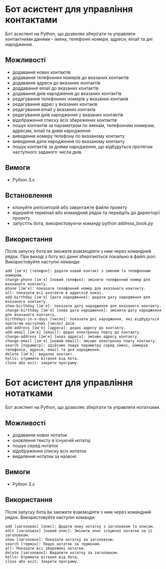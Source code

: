 # Бот асистент для управління контактами
Бот асистент на Python, що дозволяє зберігати та управляти контактними даними - імена, телефонні номери, адреси, email та дні народження.

## Можливості
- додавання нових контактів
- додавання телефонних номерів до вказаних контактів
- додавання адреси до вказаних контактів
- доддавання email до вказаних контактів
- додавання днів народження до вказаних контактів
- редагування телефонних номерів у вказаних контаків
- редагування адрес у вказаних контаків
- редагування email у вказаних контаків
- редагування днів народження у вказаних контактів
- відображення списку всіх збережених контактів
- пошук контактів за параметром по іменам, телефонним номерам, адресам, email та дням народження
- виведення номеру телефону по вказаному контакту
- виведення дати народження по вказаному контакту
- пошук контактів за днями народження, що відбудуться протягом наступного заданого числа днів.


## Вимоги
- Python 3.x

## Встановлення
- клонуйте репозиторій або завантажте файли проекту
- відкрийте термінал або командний рядок та перейдіть до директорії проекту
- запустіть бота, використовуючи команду python address_book.py

## Використання
Після запуску бота ви зможете взаємодіяти з ним через командний рядок. 
При виході з боту всі данні зберігаються локально в файлі json.
Використовуйте наступні команди:
```
add [ім'я] [телефон]: додати новий контакт з іменем та телефонним номером.
change-phone [ім'я] [новий телефон]: змінити телефонний номер для вказаного контакту.
phone [ім'я]: показати телефонний номер для вказаного контакту.
all: показати всі контакти в адресній книзі.
add-birthday [ім'я] [дата народження]: додати дату народження для вказаного контакту.
show-birthday [ім'я]: показати дату народження для вказаного контакту.
change-birthday [ім'я] [нова дата народження]: змінити дату народження для вказаного контакту.
birthdays-in-x-days [число]: показати дні народження, які відбудуться протягом наступних [число] днів.
add-address [ім'я] [адреса]: додає адресу до контакту.
add-email [ім'я] [email]: додає електронну пошту до контакту.
change-address [ім'я] [нова адреса]: змінює адресу контакту.
change-email [ім'я] [новий email]: змінює електронну пошту контакту.
search [параметр]: здійснює пошук параметру серед імені, номерів телефонів, адреси, email та дня народження.
delete [ім'я]: видаляє контакт.
hello: отримати вітання від бота.
close або exit: закрити програму.
```

# Бот асистент для управління нотатками
Бот асистент на Python, що дозволяє зберігати та управляти нотатками. 

## Можливості
- додавання нових нотаток
- оновлення тексту в існуючій нотатці
- пошук серед нотаток
- відображення списку всіх нотаток
- видалення нотатки за назвою

## Вимоги
- Python 3.x

## Використання
Після запуску бота ви зможете взаємодіяти з ним через командний рядок. 
Використовуйте наступні команди:
```
add [заголовок] [опис]: Додати нову нотатку з заголовком та описом.
edit [заголовок] [новий опис]: Змінити опис існуючої нотатки за її заголовком.
show [заголовок]: Показати нотатку за заголовком.
search [термін]: Пошук нотаток за терміном.
all: Показати всі збережені нотатки.
delete [заголовок]: Видалити нотатку за заголовком.
hello: Отримати вітання від бота.
close або exit: Закрити програму.
```
